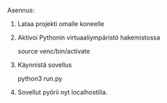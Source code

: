 Asennus: 

1. Lataa projekti omalle koneelle
2. Aktivoi Pythonin virtuaaliympäristö hakemistossa

    source venc/bin/activate

3. Käynnistä sovellus

    python3 run.py

4. Sovellut pyörii nyt localhostilla. 
